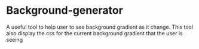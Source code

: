 # Background-generator

<p> 
A useful tool to help user to see background gradient as it change. This tool also display the css for the current background gradient that the user is seeing
</>
  
  
